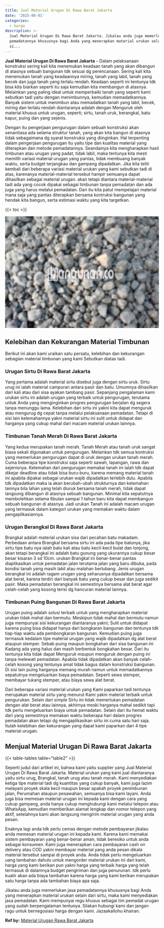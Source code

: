 ```yaml
---
title: Jual Material Urugan Di Rawa Barat Jakarta
date: '2025-06-01'
categories:
  - harga
description: >-
  Jual Material Urugan Di Rawa Barat Jakarta. Jikalau anda juga memerlukan jasa
  pemadatannya khususnya bagi Anda yang menerapkan material urukan selain dari
  si...
---
```


**Jual Material Urugan Di Rawa Barat Jakarta** – Dalam pelaksanaan konstruksi sering kali kita menemukan keadaan tanah yang akan dibangun di atasnya sebuah bangunan tdk sesuai dg perencanaan. Sering kali kita menemukan tanah yang keadaannya miring, tanah yang labil, tanah yang becek dan juga tanah yang terlalu rendah. Keadaan seperti ini tentunya tdk bisa kita biarkan seperti itu saja kemudian kita membangun di atasnya. Melainkan yang paling ideal untuk memperbaiki tanah yang seperti kami sebutkan tadi yaitu dengan menimbunnya, kemudian memadatkannya. Banyak sistem untuk menimbun atau memadatkan tanah yang labil, becek, miring dan terlalu rendah diantaranya adalah dengan Menguruk oleh material khusus untuk urugan, seperti; sirtu, tanah uruk, berangkal, batu kapur, puing dan yang sejenis.

Dengan itu pengerjaan pengurugan dalam sebuah konstruksi akan senantiasa ada selama struktur tanah, yang akan kita bangun di atasnya tidak sebagaimana dg syarat konstruksi yang diinginkan. Hal terpenting dalam pengerjaan pengurugan itu yaitu tipe dan kualitas material yang diterapkan dan metode pemadatannya. Seandainya kita mengharapkan hasil timbunan atau urugan yang padat, tidak labil, maka tentunya kita mesti memilih variasi material urugan yang pantas, tidak membuang banyak waktu, serta budget terjangkau dan gampang dipadatkan. Jika kita teliti kembali dari beberapa variasi material urukan yang kami sebutkan tadi di atas, karenanya material-material tersebut hampir semuanya dapat dihasilkan sebagai material urugan. akan tetapi diantara material-material tadi ada yang cocok dipakai sebagai timbunan tanpa pemadatan dan ada juga yang harus melalui pemadatan. Dari itu kita patut mempelajari material mana saja yang pantas diterapkan bersama kontruksi bangunan yang hendak kita bangun, serta estimasi waktu yang kita targetkan.

{{< toc >}}

![Jual Material Urugan Di Rawa Barat Jakarta](/images/jual-urugan-23.png)

## Kelebihan dan Kekurangan Material Timbunan

Berikut ini akan kami uraikan satu persatu, kelebihan dan kekurangan sebagian material timbunan yang kami Sebutkan diatas tadi.

### Urugan Sirtu Di Rawa Barat Jakarta

Yang pertama adalah material sirtu disebut juga dengan sirtu uruk. Sirtu urug ini ialah material campuran antara pasir dan batu. Umumnya dihasilkan dari kali atau dari sisa ayakan tambang pasir. Sepanjang pengalaman kami urukan sirtu ini adalah urugan yang terbaik untuk pengurugan, terutama untuk Anda yang menginginkan progres pengurugan berjalan dg segera tanpa menunggu lama. Kelebihan dari sirtu ini yakni kita dapat menguruk atau mengurug dg cepat tanpa melalui pelaksanaan pemadatan. Tetapi di sisi lain kelemahannya yakni material sirtu ini sulit untuk didapat dan harganya yang cukup mahal dari macam material urukan lainnya.

### Timbunan Tanah Merah Di Rawa Barat Jakarta

Yang kedua merupakan tanah merah. Tanah Merah atau tanah uruk sangat biasa sekali digunakan untuk pengurugan. Melainkan tdk semua kontruksi yang memerlukan pengurugan dapat di uruk dengan urukan tanah merah. Cuma beberapa tipe konstruksi saja seperti sawah, lapangan, rawa dan sejenisnya. Kelemahan dari pengurugan memakai tanah ini ialah tdk dapat dikejar deadline atau tidak bisa buru-buru, karena memang material tanah ini apabila dipakai sebagai urukan wajib dipadatkan terlebih dulu. Apabila tdk dipadatkan maka ia akan berubah-ubah strukturnya dan kelemahan lainnya bila lahan yang telah diuruk bersama tanah merah, tidak dapat langsung dibangun di atasnya sebuah bangunan. Minimal kita sepatutnya membolehkan selama 6bulan sampai 1 tahun baru kita dapat membangun sebuah bangunan di atasnya. Jadi urukan Tanah ini adalah macam urugan yang termasuk dalam kategori urukan yang memakan waktu dalam pengaplikasiannya.

### Urugan Berangkal Di Rawa Barat Jakarta

Brangkal adalah material urukan sisa dari pecahan batu makadam. Perbedaan antara Brangkal bersama sirtu ini ada pada tipe batunya, jika sirtu tipe batu nya ialah batu kali atau batu kecil-kecil bulat dan lonjong, akan tetapi berangkal ini adalah batu gunung yang ukurannya cukup besar besar kisaran 3 sd 10cm. urukan Brangkal ini benar-benar pantas diaplikasikan untuk pemadatan jalan terutama jalan yang baru dibuka, pada kondisi tanah yang masih labil atau malahan berlubang. Jenis urugan berangkal ini adalah ragam urugan yang seharusnya dipadatkan bersama alat berat, karena terdiri dari banyak batu yang cukup besar dan juga sedikit pasir. Maka pemadatan berangkal ini semestinya bersama alat berat agar celah-celah yang kosong terisi dg hancuran material lainnya.

### Timbunan Puing Bangunan Di Rawa Barat Jakarta

Urugan puing adalah solusi terbaik untuk yang mengharapkan material urukan tidak mahal dan bermutu. Meskipun tidak mahal dan bermutu namun juga mempunyai sisi kekurangan diantaranya yakni; Sulit untuk didapat karena puing bisa didapat hanya dari bongkaran bangunan dan tentunya tdk tiap-tiap waktu ada pembongkaran bangunan. Kemudian puing juga termasuk kedalam tipe material urugan yang wajib dipadatkan dg alat berat ataupun stemper. Sebab puing maupun bongkahan dari sisa bangunan ini Kadang ada yang halus dan masih berbentuk bongkahan besar. Dari itu tentunya kita tidak dapat Menguruk maupun menguruk dengan puing ini tanpa melewati pemadatan. Apabila tidak dipadatkan akan banyak celah-celah kosong yang tentunya amat tidak bagus dalam konstruksi bangunan. Di sisi lain puing harganya memang murah namun untuk memadatkannya sepatutnya mengeluarkan biaya pemadatan. Seperti sewa stemper, membayar tukang stemper, atau biaya sewa alat berat.

Dari beberapa variasi material urukan yang Kami paparkan tadi tentunya merupakan material sirtu yang menurut Kami yakni material terbaik untuk pengurukan. Selain dari simple Sirtu ini tidak memerlukan pemadatan dengan alat berat atau lainnya, akhirnya meski harganya mahal sedikit tapi tdk perlu mengeluarkan biaya untuk pemadatan. Selain dari itu hemat waktu dari yang semestinya memakan waktu beberapa hari dalam progres pemadatan akan tetapi dg mengaplikasikan sirtu ini cuma satu hari saja. Itulah kelebihan dan kekurangan yang dapat kami paparkan dari 4 tipe material urugan.

## Menjual Material Urugan Di Rawa Barat Jakarta

{{< table-tables table="table2" >}}

Seperti judul dari artikel ini, bahwa kami yaitu supplier yang Jual Material Urugan Di Rawa Barat Jakarta. Material urukan yang kami jual diantaranya yaitu sirtu urug, Brangkal, tanah urug atau tanah merah. Kami menyediakan ketiga tipe material tadi dg kuantitas yang cukup banyak, kami juga lazim melayani proyek skala kecil maupun besar apakah proyek penimbunan jalan, Perumahan ataupun pesawahan, semuanya bisa kami layani. Anda juga bisa memesan material urugan ini kepada kami dengan cara yang cukup gampang, anda hanya cukup menghubungi kami melalui telepon atau WhatsApp, kemudian memberikan alamat lengkap dan nomor telepon yang aktif, setelahnya kami akan langsung mengirim material urugan yang anda pesan.

Enaknya lagi anda tdk perlu cemas dengan metode pembayaran jikalau anda memesan material urugan ini kepada kami. Karena kami memakai sistem pembayaran yang benar-benar aman, tidak beresiko untuk anda sebagai konsumen. Kami juga menerapkan cara pembayaran cash on delivery atau COD yakni membayar material yang anda pesan dikala material tersebut sampai di proyek anda. Anda tidak perlu mengeluarkan uang tambahan dahulu untuk mengorder material urukan ini dari kami, harga yang kami berikan pun yakni harga yang terbaik harga yang telah termasuk di dalamnya budget pengiriman dan juga penurunan. tdk perlu kuatir akan ada biaya tambahan karena harga yang kami berikan merupakan satu harga tanpa ada tambahan biaya apa saja.

Jikalau anda juga memerlukan jasa pemadatannya khususnya bagi Anda yang menerapkan material urukan selain dari sirtu, maka kami menyediakan jasa pemadatan. Kami mempunyai regu khusus sebagai tim pemadat urugan yang sudah berpengalaman tentunya. Silakan hubungi kami dan jangan ragu untuk bernegosiasi harga dengan kami. Jazaakallohu khairan.

**Ref by:** [Material Urugan Rawa Barat Jakarta](https://id.wikipedia.org/wiki/Material)
